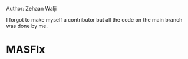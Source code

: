 Author: Zehaan Walji

I forgot to make myself a contributor but all the code on the main branch was done by me.
# MASFIx
